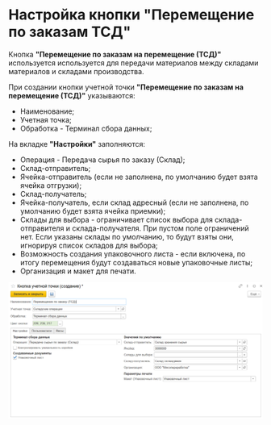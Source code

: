 # Настройка кнопки "Перемещение по заказам ТСД"

Кнопка **"Перемещение по заказам на перемещение (ТСД)"** используется используется для передачи материалов между складами материалов и складами производства.

При создании кнопки учетной точки **"Перемещение по заказам на перемещение (ТСД)"** указываются:

- Наименование;
- Учетная точка;
- Обработка - Терминал сбора данных;

На вкладке **"Настройки"** заполняются:

- Операция - Передача сырья по заказу (Склад);
- Склад-отправитель;
- Ячейка-отправитель (если не заполнена, по умолчанию будет взята ячейка отгрузки);
- Склад-получатель;
- Ячейка-получатель, если склад адресный (если не заполнена, по умолчанию будет взята ячейка приемки);
- Склады для выбора - ограничивает список выбора для склада-отправителя и склада-получателя. При пустом поле ограничений нет. Если указаны склады по умолчанию, то будут взяты они, игнорируя список складов для выбора;
- Возможность создания упаковочного листа - если включена, по итогу перемещения будут создаваться новые упаковочные листы;
- Организация и макет для печати.

![](image.png)